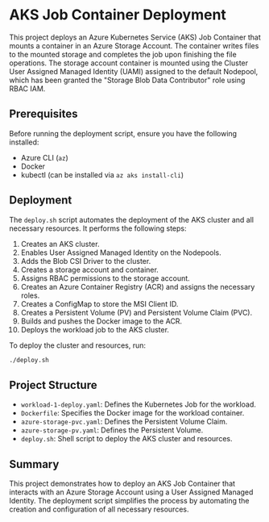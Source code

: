 # AKS Job Container Deployment

This project deploys an Azure Kubernetes Service (AKS) Job Container that mounts a container in an Azure Storage Account. The container writes files to the mounted storage and completes the job upon finishing the file operations. The storage account container is mounted using the Cluster User Assigned Managed Identity (UAMI) assigned to the default Nodepool, which has been granted the "Storage Blob Data Contributor" role using RBAC IAM.

## Prerequisites

Before running the deployment script, ensure you have the following installed:
- Azure CLI (`az`)
- Docker
- kubectl (can be installed via `az aks install-cli`)

## Deployment

The `deploy.sh` script automates the deployment of the AKS cluster and all necessary resources. It performs the following steps:
1. Creates an AKS cluster.
2. Enables User Assigned Managed Identity on the Nodepools.
3. Adds the Blob CSI Driver to the cluster.
4. Creates a storage account and container.
5. Assigns RBAC permissions to the storage account.
6. Creates an Azure Container Registry (ACR) and assigns the necessary roles.
7. Creates a ConfigMap to store the MSI Client ID.
8. Creates a Persistent Volume (PV) and Persistent Volume Claim (PVC).
9. Builds and pushes the Docker image to the ACR.
10. Deploys the workload job to the AKS cluster.

To deploy the cluster and resources, run:
```bash
./deploy.sh
```

## Project Structure

- `workload-1-deploy.yaml`: Defines the Kubernetes Job for the workload.
- `Dockerfile`: Specifies the Docker image for the workload container.
- `azure-storage-pvc.yaml`: Defines the Persistent Volume Claim.
- `azure-storage-pv.yaml`: Defines the Persistent Volume.
- `deploy.sh`: Shell script to deploy the AKS cluster and resources.

## Summary

This project demonstrates how to deploy an AKS Job Container that interacts with an Azure Storage Account using a User Assigned Managed Identity. The deployment script simplifies the process by automating the creation and configuration of all necessary resources.